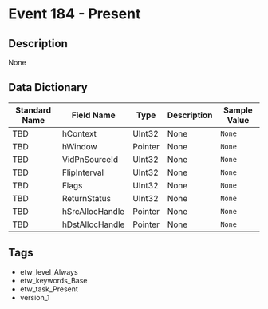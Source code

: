 # Event 184 - Present

## Description
None

## Data Dictionary
|Standard Name|Field Name|Type|Description|Sample Value|
|---|---|---|---|---|
|TBD|hContext|UInt32|None|`None`|
|TBD|hWindow|Pointer|None|`None`|
|TBD|VidPnSourceId|UInt32|None|`None`|
|TBD|FlipInterval|UInt32|None|`None`|
|TBD|Flags|UInt32|None|`None`|
|TBD|ReturnStatus|UInt32|None|`None`|
|TBD|hSrcAllocHandle|Pointer|None|`None`|
|TBD|hDstAllocHandle|Pointer|None|`None`|

## Tags
* etw_level_Always
* etw_keywords_Base
* etw_task_Present
* version_1